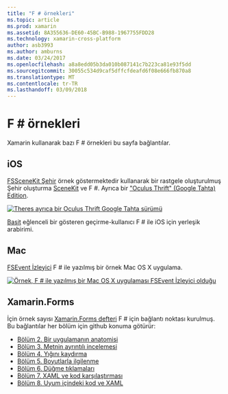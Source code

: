 ```yaml
---
title: "F # örnekleri"
ms.topic: article
ms.prod: xamarin
ms.assetid: 8A355636-DE60-45BC-B988-1967755FDD28
ms.technology: xamarin-cross-platform
author: asb3993
ms.author: amburns
ms.date: 03/24/2017
ms.openlocfilehash: a8a8edd05b3da010b087141c7b223ca81e93f5dd
ms.sourcegitcommit: 30055c534d9caf5dffcfdeafd6f08e666fb870a8
ms.translationtype: MT
ms.contentlocale: tr-TR
ms.lasthandoff: 03/09/2018
---
```

# <a name="f-samples"></a>F # örnekleri

Xamarin kullanarak bazı F # örnekleri bu sayfa bağlantılar.

## <a name="ios"></a>iOS

[FSSceneKit Şehir](https://developer.xamarin.com/samples/monotouch/ios8/FSSceneKit/) örnek göstermektedir kullanarak bir rastgele oluşturulmuş Şehir oluşturma [SceneKit](https://developer.xamarin.com/api/namespace/SceneKit/) ve F #. Ayrıca bir ["Oculus Thrift" (Google Tahta) Edition](https://developer.xamarin.com/samples/monotouch/ios8/SceneKitFSharp/).

[![](samples-images/fxscenekit-sml.png "Theres ayrıca bir Oculus Thrift Google Tahta sürümü")](samples-images/fxscenekit.png#lightbox)

[Basit](https://github.com/dvdsgl/shallow) eğlenceli bir gösteren geçirme-kullanıcı F # ile iOS için yerleşik arabirimi.

## <a name="mac"></a>Mac

[FSEvent İzleyici](https://developer.xamarin.com/samples/mac/FSEvents/) F # ile yazılmış bir örnek Mac OS X uygulama.

[![](samples-images/fsevents-sml.png "Örnek, F # ile yazılmış bir Mac OS X uygulaması FSEvent İzleyici olduğu")](samples-images/fsevents.png#lightbox)

## <a name="xamarinforms"></a>Xamarin.Forms

İçin örnek sayısı [Xamarin.Forms defteri](~/xamarin-forms/creating-mobile-apps-xamarin-forms/index.md) F # için bağlantı noktası kurulmuş. Bu bağlantılar her bölüm için github konuma götürür:

- [Bölüm 2. Bir uygulamanın anatomisi](https://github.com/xamarin/xamarin-forms-book-samples/tree/master/Chapter02/FS)
- [Bölüm 3. Metnin ayrıntılı incelemesi](https://github.com/xamarin/xamarin-forms-book-samples/tree/master/Chapter03/FS)
- [Bölüm 4. Yığını kaydırma](https://github.com/xamarin/xamarin-forms-book-samples/tree/master/Chapter04/FS)
- [Bölüm 5. Boyutlarla ilgilenme](https://github.com/xamarin/xamarin-forms-book-samples/tree/master/Chapter05/FS)
- [Bölüm 6. Düğme tıklamaları](https://github.com/xamarin/xamarin-forms-book-samples/tree/master/Chapter06/FS)
- [Bölüm 7. XAML ve kod karşılaştırması](https://github.com/xamarin/xamarin-forms-book-samples/tree/master/Chapter07/FS/CodePlusXaml)
- [Bölüm 8. Uyum içindeki kod ve XAML](https://github.com/xamarin/xamarin-forms-book-samples/tree/master/Chapter08/FS/XamlKeypad)

